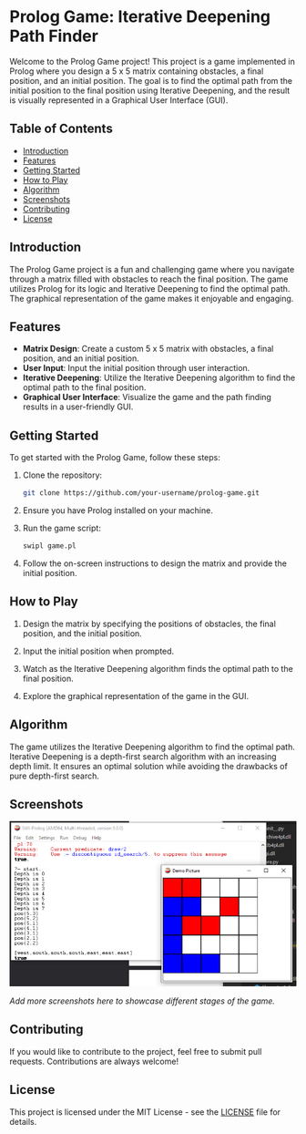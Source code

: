 # Prolog Game: Iterative Deepening Path Finder

Welcome to the Prolog Game project! This project is a game implemented in Prolog where you design a 5 x 5 matrix containing obstacles, a final position, and an initial position. The goal is to find the optimal path from the initial position to the final position using Iterative Deepening, and the result is visually represented in a Graphical User Interface (GUI).

## Table of Contents
- [Introduction](#introduction)
- [Features](#features)
- [Getting Started](#getting-started)
- [How to Play](#how-to-play)
- [Algorithm](#algorithm)
- [Screenshots](#screenshots)
- [Contributing](#contributing)
- [License](#license)

## Introduction

The Prolog Game project is a fun and challenging game where you navigate through a matrix filled with obstacles to reach the final position. The game utilizes Prolog for its logic and Iterative Deepening to find the optimal path. The graphical representation of the game makes it enjoyable and engaging.

## Features

- **Matrix Design**: Create a custom 5 x 5 matrix with obstacles, a final position, and an initial position.
- **User Input**: Input the initial position through user interaction.
- **Iterative Deepening**: Utilize the Iterative Deepening algorithm to find the optimal path to the final position.
- **Graphical User Interface**: Visualize the game and the path finding results in a user-friendly GUI.

## Getting Started

To get started with the Prolog Game, follow these steps:

1. Clone the repository:

    ```bash
    git clone https://github.com/your-username/prolog-game.git
    ```

2. Ensure you have Prolog installed on your machine.

3. Run the game script:

    ```bash
    swipl game.pl
    ```

4. Follow the on-screen instructions to design the matrix and provide the initial position.

## How to Play

1. Design the matrix by specifying the positions of obstacles, the final position, and the initial position.

2. Input the initial position when prompted.

3. Watch as the Iterative Deepening algorithm finds the optimal path to the final position.

4. Explore the graphical representation of the game in the GUI.

## Algorithm

The game utilizes the Iterative Deepening algorithm to find the optimal path. Iterative Deepening is a depth-first search algorithm with an increasing depth limit. It ensures an optimal solution while avoiding the drawbacks of pure depth-first search.

## Screenshots

![Game Screenshot](Test.png)

*Add more screenshots here to showcase different stages of the game.*

## Contributing

If you would like to contribute to the project, feel free to submit pull requests. Contributions are always welcome!

## License

This project is licensed under the MIT License - see the [LICENSE](LICENSE) file for details.
